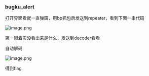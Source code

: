 ### bugku_alert

打开界面看就一直弹窗，用bp抓包后发送到repeater，看到下面一串代码

![image.png](https://i.loli.net/2021/07/13/mxXtHePJawIqgc9.png)

第一眼着实没看出来是什么，发送到decoder看看

自动解码

![image.png](https://i.loli.net/2021/07/13/iCHBq8rUemLbVQS.png)

得到flag
